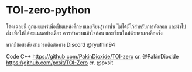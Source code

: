 # TOI-zero-python
โค้ดเฉลยนี้ ถูกเผยแพร่เพื่อเป็นแหล่งศึกษาและเรียนรู้เท่านั้น ไม่ได้มีไว้สำหรับการคัดลอก และนำไปส่ง เพื่อให้ได้คะแนนอย่างเดียว ควรทำความเข้าใจก่อน และเขียนใหม่ด้วยตนเองอีกครั้ง

หากมีข้อสงสัย สามารถติดต่อทาง Discord @ryuthin94

Code C++
https://github.com/PakinDioxide/TOI-zero cr. @PakinDioxide  
https://github.com/pxsit/TOI-Zero cr. @pxsit
